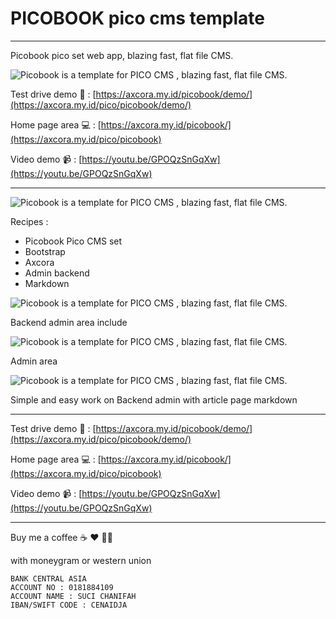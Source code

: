 # PICOBOOK pico cms template

------------------------

Picobook pico set web app, blazing fast, flat file CMS.

![Picobook is a template for PICO CMS , blazing fast, flat file CMS.](https://blogger.googleusercontent.com/img/b/R29vZ2xl/AVvXsEiOMeMP0_TGwEMUMlNxk7vf6TArg5C73ZxU_ORyUz0XNegV_7PL5jcrAq2qIe5RYYzoZNpXESzs5Qumk9foIwVGAjoEygTFDLxwMY2atCpk1IulZ_j5GNxoVpMcwGn89Iw2EKXiKvGYdklNpM5XMgG0-ANe-6Y8SpUTS-P4auHvwfx8uG9S2QsY6aYutQ/s1349/pico%20cms%20template%20themes%20free%20download%20flatfile%20cms%20website%20(2).png)

Test drive demo 🚀 : [https://axcora.my.id/picobook/demo/](https://axcora.my.id/pico/picobook/demo/)

Home page area 💻 : [https://axcora.my.id/picobook/](https://axcora.my.id/pico/picobook)

Video demo 📹 : [https://youtu.be/GPOQzSnGqXw](https://youtu.be/GPOQzSnGqXw)


---------------------------------

![Picobook is a template for PICO CMS , blazing fast, flat file CMS.](https://blogger.googleusercontent.com/img/b/R29vZ2xl/AVvXsEi0B1o8vJ83fd4rP5PVbn8hf9vCTPGLQ95do_5_ODUG7K_7P6kuQff27-oOdJXB8ZO3t1lXeI3rUru87pX6SrZjPdQXgArawfD4NuCsG_4t4tJBS-t5AVU0-Tq32on0aBN5piAJXTYNFqxAV__vYETjywWtEn_5EHi4Hx7L9Jszsv1fxQWqvDLbWfEEFQ/s1348/pico%20cms%20template%20themes%20free%20download%20flatfile%20cms%20website%20(3).png)

Recipes : 
+ Picobook Pico CMS set
+ Bootstrap
+ Axcora
+ Admin backend
+ Markdown
 

![Picobook is a template for PICO CMS , blazing fast, flat file CMS.](https://blogger.googleusercontent.com/img/b/R29vZ2xl/AVvXsEiSyL5cpI4Fvv9ql1gPg7k2M-MHA8qLprGC4mqXf2Qel4C8c-0jOHYfmnlfQVUDrfB9VOLNLgrQ3gwuj5OQLJMK3ubS2puCmksbmLBqJhX_P8ECo0ieAaAT9EUR93taXtGhM2xaxcQUo1748MjnnhHI9NInYZmrbD4_G5u-QsA1KeqgBr7xeb0fm1remw/s1349/pico%20cms%20template%20themes%20free%20download%20flatfile%20cms%20website%20(1).png)


Backend admin area include

![Picobook is a template for PICO CMS , blazing fast, flat file CMS.](https://blogger.googleusercontent.com/img/b/R29vZ2xl/AVvXsEiuHm6GK79OejgN9rEmSyFpZlHU85bD5NcUgyjFIWgd5SpoQJCD_Tdk4RsOIHR0jrlKnw22yUs-42C2iXxp041AHZxBT8_e7JpVbGqjrnZ-nH5lGGfM2_P9kcY4TzjXT-n84fRye5lVjbSyMoF5Cnej7T1yFVmbq2uxbuJ7al3sv03i2rrmkklbGLKcfw/s1366/pico%20cms%20template%20themes%20free%20download%20flatfile%20cms%20website%20(4).png)

Admin area


![Picobook is a template for PICO CMS , blazing fast, flat file CMS.](https://blogger.googleusercontent.com/img/b/R29vZ2xl/AVvXsEjhy6hkZVPrWyKNp1MpdxujJKQ1WSDNbwCarjvinDkZJ7TR89KiCH92A15LNBLAhdiDw8x9CSkYW4KbJ5krA48fD0HwO8zL--5rMcRQZcdFuxLdfiUX7hJQdrNC7Gqz8ESjn5oJG8Xo0tiotp7pd4W7_VZJf4m58EyqJ-Xke_ZB44J_VQf1qEU2iaxv-g/s1366/Screenshot%202022-03-22%20at%2011-40-33%20Piconic%20Admin.png)

Simple and easy work on Backend admin with article page markdown


--------------------------------------


Test drive demo 🚀 : [https://axcora.my.id/picobook/demo/](https://axcora.my.id/pico/picobook/demo/)

Home page area 💻 : [https://axcora.my.id/picobook/](https://axcora.my.id/pico/picobook)

Video demo 📹 : [https://youtu.be/GPOQzSnGqXw](https://youtu.be/GPOQzSnGqXw)


--------------------------------------


Buy me a coffee ☕️ ❤️ ✌🏻

with moneygram or western union

    BANK CENTRAL ASIA
    ACCOUNT NO : 0181884109
    ACCOUNT NAME : SUCI CHANIFAH
    IBAN/SWIFT CODE : CENAIDJA

